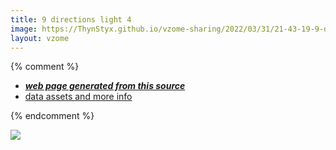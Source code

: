 ```yaml
---
title: 9 directions light 4
image: https://ThynStyx.github.io/vzome-sharing/2022/03/31/21-43-19-9-directions-light-4/9-directions-light-4.png
layout: vzome
---
```


{% comment %}
 - [***web page generated from this source***][post]
 - [data assets and more info][github]

[post]: <https://ThynStyx.github.io/vzome-sharing/2022/03/31/9-directions-light-4-21-43-19.html>
[github]: <https://github.com/ThynStyx/vzome-sharing/tree/main/2022/03/31/21-43-19-9-directions-light-4/>
{% endcomment %}

<vzome-viewer style="width: 100%; height: 65vh;"
       src="https://ThynStyx.github.io/vzome-sharing/2022/03/31/21-43-19-9-directions-light-4/9-directions-light-4.vZome" >
  <img src="https://ThynStyx.github.io/vzome-sharing/2022/03/31/21-43-19-9-directions-light-4/9-directions-light-4.png" />
</vzome-viewer>
